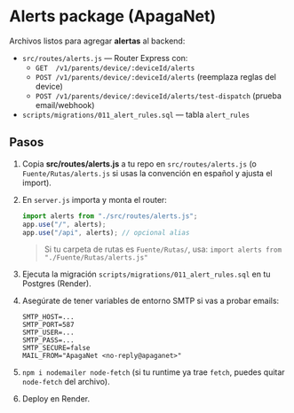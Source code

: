 # Alerts package (ApagaNet)

Archivos listos para agregar **alertas** al backend:

- `src/routes/alerts.js` — Router Express con:
  - `GET  /v1/parents/device/:deviceId/alerts`
  - `POST /v1/parents/device/:deviceId/alerts` (reemplaza reglas del device)
  - `POST /v1/parents/device/:deviceId/alerts/test-dispatch` (prueba email/webhook)
- `scripts/migrations/011_alert_rules.sql` — tabla `alert_rules`

## Pasos

1. Copia **src/routes/alerts.js** a tu repo en `src/routes/alerts.js` (o `Fuente/Rutas/alerts.js` si usas la convención en español y ajusta el import).
2. En `server.js` importa y monta el router:

   ```js
   import alerts from "./src/routes/alerts.js";
   app.use("/", alerts);
   app.use("/api", alerts); // opcional alias
   ```

   > Si tu carpeta de rutas es `Fuente/Rutas/`, usa: `import alerts from "./Fuente/Rutas/alerts.js"`

3. Ejecuta la migración `scripts/migrations/011_alert_rules.sql` en tu Postgres (Render).
4. Asegúrate de tener variables de entorno SMTP si vas a probar emails:

   ```env
   SMTP_HOST=...
   SMTP_PORT=587
   SMTP_USER=...
   SMTP_PASS=...
   SMTP_SECURE=false
   MAIL_FROM="ApagaNet <no-reply@apaganet>"
   ```

5. `npm i nodemailer node-fetch` (si tu runtime ya trae `fetch`, puedes quitar `node-fetch` del archivo).

6. Deploy en Render.
